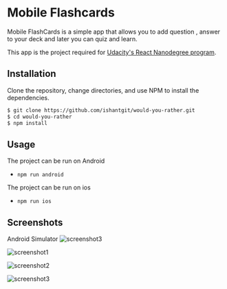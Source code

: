 # Mobile Flashcards

Mobile FlashCards is a simple app that allows you to add question , answer to your deck and later you can quiz and learn.

This app is the project required for [Udacity's React Nanodegree program](https://www.udacity.com/course/react-nanodegree--nd019).


## Installation

Clone the repository, change directories, and use NPM to install the dependencies.

```bash
$ git clone https://github.com/ishantgit/would-you-rather.git
$ cd would-you-rather
$ npm install
```

## Usage

The project can be run on Android

- `npm run android`

The project can be run on ios

- `npm run ios`

## Screenshots

Android Simulator
![screenshot3](screenshot_android.png)

![screenshot1](screenshot_first.png)

![screenshot2](screenshot_second.png) 
 
![screenshot3](screenshot_third.png)